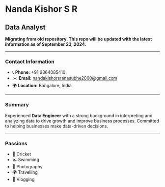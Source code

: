 # Nanda Kishor S R

## Data Analyst

**Migrating from old repository. This repo will be updated with the latest information as of September 23, 2024.**

---

### Contact Information
- 📞 **Phone:** +91 6364085410
- ✉️ **Email:** [nandakishorsranasubhe2000@gmail.com](mailto:nandakishorsranasubhe2000@gmail.com)
- 🌍 **Location:** Bangalore, India

---

### Summary
Experienced **Data Engineer** with a strong background in interpreting and analyzing data to drive growth and improve business processes. Committed to helping businesses make data-driven decisions.

---

### Passions
- 🏏 Cricket
- 🏊 Swimming
- 📸 Photography
- 🌍 Travelling
- 🎥 Vlogging

